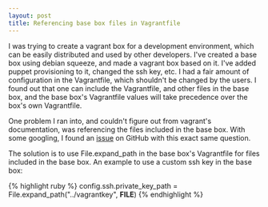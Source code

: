 ```yaml
---
layout: post
title: Referencing base box files in Vagrantfile 
---
```

I was trying to create a vagrant box for a development environment, which can be easily distributed and used by other developers. I've created a base box using debian squeeze, and made a vagrant box based on it. I've added puppet provisioning to it, changed the ssh key, etc. I had a fair amount of configuration in the Vagrantfile, which shouldn't be changed by the users. I found out that one can include the Vagrantfile, and other files in the base box, and the base box's Vagrantfile values will take precedence over the box's own Vagrantfile.

One problem I ran into, and couldn't figure out from vagrant's documentation, was referencing the files included in the base box. With some googling, I found an [issue](https://github.com/mitchellh/vagrant/issues/344) on GitHub with this exact same question.

The solution is to use File.expand_path in the base box's Vagrantfile for files included in the base box. An example to use a custom ssh key in the base box:

{% highlight ruby %}
config.ssh.private_key_path = File.expand_path("../vagrantkey", __FILE__)
{% endhighlight %}
